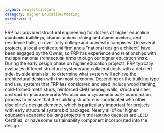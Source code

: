 ```yaml
---
layout: projectcategory
category: Higher Education/Meeting
sortOrder: 8
---
```

FRP has provided structural engineering for dozens of higher education academic buildings, student unions, dining and alumni centers, and residence halls, on over forty college and university campuses. On several projects, a local architectural firm and a "national design architect" have been engaged by the Owner, so FRP has experience and relationships with multiple national architectural firms through our higher education work. During the early design phase on higher education projects, FRP typically evaluates different structural systems and collateral costs with a detailed side-by-side analysis , to determine what system will achieve the architectural design with the most economy. Depending on the building type and use, systems that FRP has considered and used include wood framing, cold-formed metal studs, reinforced CMU bearing walls, structural steel, and cast-in-place concrete. We also use a systematic early coordination process to ensure that the building structure is coordinated wtih other discipline's design elements, which is particularly important for projects with early structural system bid packages. Nearly all of our higher education academic building projects in the last two decades are LEED Certified, or have some sustainability component incorporated into the design.



































